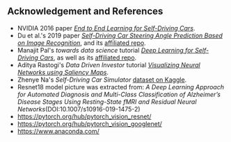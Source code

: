 ## Acknowledgement and References ##

* NVIDIA 2016 paper [*End to End Learning for Self-Driving Cars*](https://arxiv.org/abs/1604.07316).
* Du et al.'s 2019 paper [*Self-Driving Car Steering Angle Prediction Based on Image Recognition*](https://arxiv.org/abs/1912.05440), and its [affiliated repo](https://github.com/FangLintao/Self-Driving-Car).
* Manajit Pal's *towards data science* tutorial [*Deep Learning for Self-Driving Cars*](https://towardsdatascience.com/deep-learning-for-self-driving-cars-7f198ef4cfa2), as well as its [affiliated repo](https://github.com/ManajitPal/DeepLearningForSelfDrivingCars).
* Aditya Rastogi's *Data Driven Investor* tutorial [*Visualizing Neural Networks using Saliency Maps*](https://medium.datadriveninvestor.com/visualizing-neural-networks-using-saliency-maps-in-pytorch-289d8e244ab4).
* Zhenye Na's *Self-Driving Car Simulator* [dataset on Kaggle](https://www.kaggle.com/zaynena/selfdriving-car-simulator).
* Resnet18 model picture was extracted from: *A Deep Learning Approach for Automated Diagnosis and Multi-Class Classification of Alzheimer’s Disease Stages Using Resting-State fMRI and Residual Neural Networks*(DOI:10.1007/s10916-019-1475-2)
* https://pytorch.org/hub/pytorch_vision_resnet/
* https://pytorch.org/hub/pytorch_vision_googlenet/
* https://www.anaconda.com/
